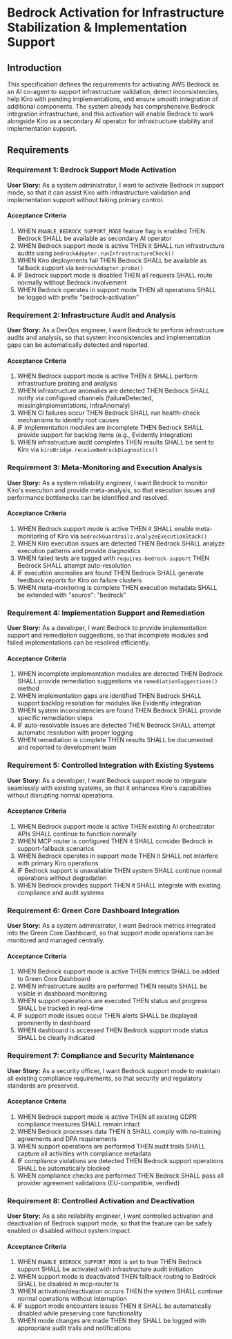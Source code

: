 # Bedrock Activation for Infrastructure Stabilization & Implementation Support

## Introduction

This specification defines the requirements for activating AWS Bedrock as an AI co-agent to support infrastructure validation, detect inconsistencies, help Kiro with pending implementations, and ensure smooth integration of additional components. The system already has comprehensive Bedrock integration infrastructure, and this activation will enable Bedrock to work alongside Kiro as a secondary AI operator for infrastructure stability and implementation support.

## Requirements

### Requirement 1: Bedrock Support Mode Activation

**User Story:** As a system administrator, I want to activate Bedrock in support mode, so that it can assist Kiro with infrastructure validation and implementation support without taking primary control.

#### Acceptance Criteria

1. WHEN `ENABLE_BEDROCK_SUPPORT_MODE` feature flag is enabled THEN Bedrock SHALL be available as secondary AI operator
2. WHEN Bedrock support mode is active THEN it SHALL run infrastructure audits using `bedrockAdapter.runInfrastructureCheck()`
3. WHEN Kiro deployments fail THEN Bedrock SHALL be available as fallback support via `bedrockAdapter.probe()`
4. IF Bedrock support mode is disabled THEN all requests SHALL route normally without Bedrock involvement
5. WHEN Bedrock operates in support mode THEN all operations SHALL be logged with prefix "bedrock-activation"

### Requirement 2: Infrastructure Audit and Analysis

**User Story:** As a DevOps engineer, I want Bedrock to perform infrastructure audits and analysis, so that system inconsistencies and implementation gaps can be automatically detected and reported.

#### Acceptance Criteria

1. WHEN Bedrock support mode is active THEN it SHALL perform infrastructure probing and analysis
2. WHEN infrastructure anomalies are detected THEN Bedrock SHALL notify via configured channels (failureDetected, missingImplementations, infraAnomaly)
3. WHEN CI failures occur THEN Bedrock SHALL run health-check mechanisms to identify root causes
4. IF implementation modules are incomplete THEN Bedrock SHALL provide support for backlog items (e.g., Evidently integration)
5. WHEN infrastructure audit completes THEN results SHALL be sent to Kiro via `kiroBridge.receiveBedrockDiagnostics()`

### Requirement 3: Meta-Monitoring and Execution Analysis

**User Story:** As a system reliability engineer, I want Bedrock to monitor Kiro's execution and provide meta-analysis, so that execution issues and performance bottlenecks can be identified and resolved.

#### Acceptance Criteria

1. WHEN Bedrock support mode is active THEN it SHALL enable meta-monitoring of Kiro via `bedrockGuardrails.analyzeExecutionStack()`
2. WHEN Kiro execution issues are detected THEN Bedrock SHALL analyze execution patterns and provide diagnostics
3. WHEN failed tests are tagged with `requires-bedrock-support` THEN Bedrock SHALL attempt auto-resolution
4. IF execution anomalies are found THEN Bedrock SHALL generate feedback reports for Kiro on failure clusters
5. WHEN meta-monitoring is complete THEN execution metadata SHALL be extended with "source": "bedrock"

### Requirement 4: Implementation Support and Remediation

**User Story:** As a developer, I want Bedrock to provide implementation support and remediation suggestions, so that incomplete modules and failed implementations can be resolved efficiently.

#### Acceptance Criteria

1. WHEN incomplete implementation modules are detected THEN Bedrock SHALL provide remediation suggestions via `remediationSuggestions()` method
2. WHEN implementation gaps are identified THEN Bedrock SHALL support backlog resolution for modules like Evidently integration
3. WHEN system inconsistencies are found THEN Bedrock SHALL provide specific remediation steps
4. IF auto-resolvable issues are detected THEN Bedrock SHALL attempt automatic resolution with proper logging
5. WHEN remediation is complete THEN results SHALL be documented and reported to development team

### Requirement 5: Controlled Integration with Existing Systems

**User Story:** As a developer, I want Bedrock support mode to integrate seamlessly with existing systems, so that it enhances Kiro's capabilities without disrupting normal operations.

#### Acceptance Criteria

1. WHEN Bedrock support mode is active THEN existing AI orchestrator APIs SHALL continue to function normally
2. WHEN MCP router is configured THEN it SHALL consider Bedrock in support-fallback scenarios
3. WHEN Bedrock operates in support mode THEN it SHALL not interfere with primary Kiro operations
4. IF Bedrock support is unavailable THEN system SHALL continue normal operations without degradation
5. WHEN Bedrock provides support THEN it SHALL integrate with existing compliance and audit systems

### Requirement 6: Green Core Dashboard Integration

**User Story:** As a system administrator, I want Bedrock metrics integrated into the Green Core Dashboard, so that support mode operations can be monitored and managed centrally.

#### Acceptance Criteria

1. WHEN Bedrock support mode is active THEN metrics SHALL be added to Green Core Dashboard
2. WHEN infrastructure audits are performed THEN results SHALL be visible in dashboard monitoring
3. WHEN support operations are executed THEN status and progress SHALL be tracked in real-time
4. IF support mode issues occur THEN alerts SHALL be displayed prominently in dashboard
5. WHEN dashboard is accessed THEN Bedrock support mode status SHALL be clearly indicated

### Requirement 7: Compliance and Security Maintenance

**User Story:** As a security officer, I want Bedrock support mode to maintain all existing compliance requirements, so that security and regulatory standards are preserved.

#### Acceptance Criteria

1. WHEN Bedrock support mode is active THEN all existing GDPR compliance measures SHALL remain intact
2. WHEN Bedrock processes data THEN it SHALL comply with no-training agreements and DPA requirements
3. WHEN support operations are performed THEN audit trails SHALL capture all activities with compliance metadata
4. IF compliance violations are detected THEN Bedrock support operations SHALL be automatically blocked
5. WHEN compliance checks are performed THEN Bedrock SHALL pass all provider agreement validations (EU-compatible, verified)

### Requirement 8: Controlled Activation and Deactivation

**User Story:** As a site reliability engineer, I want controlled activation and deactivation of Bedrock support mode, so that the feature can be safely enabled or disabled without system impact.

#### Acceptance Criteria

1. WHEN `ENABLE_BEDROCK_SUPPORT_MODE` is set to true THEN Bedrock support SHALL be activated with infrastructure audit initiation
2. WHEN support mode is deactivated THEN fallback routing to Bedrock SHALL be disabled in mcp-router.ts
3. WHEN activation/deactivation occurs THEN the system SHALL continue normal operations without interruption
4. IF support mode encounters issues THEN it SHALL be automatically disabled while preserving core functionality
5. WHEN mode changes are made THEN they SHALL be logged with appropriate audit trails and notifications
